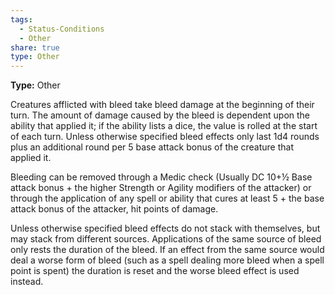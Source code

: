 ```yaml
---
tags:
  - Status-Conditions
  - Other
share: true
type: Other
---
```


**Type:** Other

Creatures afflicted with bleed take bleed damage at the beginning of their turn. The amount of damage caused by the bleed is dependent upon the ability that applied it; if the ability lists a dice, the value is rolled at the start of each turn. Unless otherwise specified bleed effects only last 1d4 rounds plus an additional round per 5 base attack bonus of the creature that applied it.

Bleeding can be removed through a Medic check (Usually DC 10+½ Base attack bonus + the higher Strength or Agility modifiers of the attacker) or through the application of any spell or ability that cures at least 5 + the base attack bonus of the attacker, hit points of damage.

Unless otherwise specified bleed effects do not stack with themselves, but may stack from different sources. Applications of the same source of bleed only rests the duration of the bleed. If an effect from the same source would deal a worse form of bleed (such as a spell dealing more bleed when a spell point is spent) the duration is reset and the worse bleed effect is used instead.